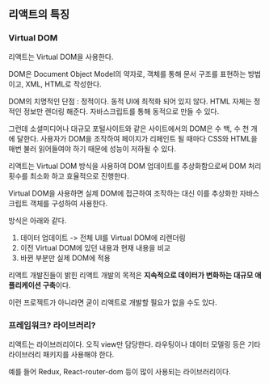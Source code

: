 ## 리액트의 특징

### Virtual DOM

리액트는 Virtual DOM을 사용한다.


DOM은 Document Object Model의 약자로, 객체를 통해 문서 구조를 표현하는 방법이고, XML, HTML로 작성한다.


DOM의 치명적인 단점 : 정적이다. 동적 UI에 최적화 되어 있지 않다. HTML 자체는 정적인 정보만 렌더링 해준다. 자바스크립트를 통해 동적으로 만들 수 있다.


그런데 소셜미디어나 대규모 포털사이트와 같은 사이트에서의 DOM은 수 백, 수 천 개에 달한다. 사용자가 DOM을 조작하여 페이지가 리페인트 될 때마다 CSS와 HTML을 매번 불러 읽어들여야 하기 때문에 성능이 저하될 수 있다.


리액트는 Virtual DOM 방식을 사용하여 DOM 업데이트를 추상화함으로써 DOM 처리 횟수를 최소화 하고 효율적으로 진행한다.


Virtual DOM을 사용하면 실제 DOM에 접근하여 조작하는 대신 이를 추상화한 자바스크립트 객체를 구성하여 사용한다.


방식은 아래와 같다.


1. 데이터 업데이트 -> 전체 UI를 Virtual DOM에 리렌더링
2. 이전 Virtual DOM에 있던 내용과 현재 내용을 비교
3. 바뀐 부분만 실제 DOM에 적용 


리액트 개발진들이 밝힌 리액트 개발의 목적은 **지속적으로 데이터가 변화하는 대규모 애플리케이션 구축**이다.


이런 프로젝트가 아니라면 굳이 리액트로 개발할 필요가 없을 수도 있다.

### 프레임워크? 라이브러리?

리액트는 라이브러리이다. 오직 view만 담당한다. 라우팅이나 데이터 모델링 등은 기타 라이브러리 패키지를 사용해야 한다.


예를 들어 Redux, React-router-dom 등이 많이 사용되는 라이브러리이다.
